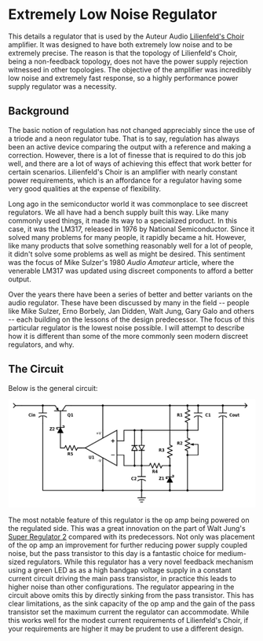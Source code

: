 # Extremely Low Noise Regulator

This details a regulator that is used by the Auteur Audio [Lilienfeld's Choir](http://auteuraudio.com/lilienfelds-choir) amplifier.  It
was designed to have both extremely low noise and to be extremely precise.  The reason is that the topology of Lilienfeld's 
Choir, being a non-feedback topology, does not have the power supply rejection witnessed in other topologies.  The objective
of the amplifier was incredibly low noise and extremely fast response, so a highly performance power supply regulator was a necessity.



## Background

The basic notion of regulation has not changed appreciably since the use of a triode and a neon regulator tube.  That is to say, 
regulation has always been an active device comparing the output with a reference and making a correction.  However, there is a lot
of finesse that is required to do this job well, and there are a lot of ways of achieving this effect that work better for certain
scenarios.  Lilienfeld's Choir is an amplifier with nearly constant power requirements, which is an affordance for a regulator 
having some very good qualities at the expense of flexibility.  

Long ago in the semiconductor world it was commonplace to see discreet regulators.  We all have had a bench supply built this 
way.  Like many commonly used things, it made its way to a specialized product.  In this case, it was the LM317, released in 
1976 by National Semiconductor.  Since it solved many problems for many people, it rapidly became a hit.  However, like many 
products that solve something reasonably well for a lot of people, it didn't solve some problems as well as might be desired.  This
sentiment was the focus of Mike Sulzer's 1980 _Audio Amateur_ article, where the venerable LM317 was updated using discreet components
to afford a better output.

Over the years there have been a series of better and better variants on the audio regulator.  These have been discussed by many 
in the field -- people like Mike Sulzer, Erno Borbely, Jan Didden, Walt Jung, Gary Galo and others -- each building on 
the lessons of the design predecessor.  The focus of this particular regulator is the lowest noise possible.  I will attempt to 
describe how it is different than some of the more commonly seen modern discreet regulators, and why.



## The Circuit

Below is the general circuit:

![Schematic](schematic.png)

The most notable feature of this regulator is the op amp being powered on the regulated side.  This was a great innovation on the 
part of Walt Jung's [Super Regulator 2](http://waltjung.org/PDFs/Improved_PN_Regs.pdf) compared with its predecessors.  Not only was 
placement of the op amp an improvement for further reducing power supply coupled noise, but the pass transistor to this day is 
a fantastic choice for medium-sized regulators.  While this regulator has a very novel feedback mechanism using a green LED as as 
a high bandgap voltage supply in a constant current circuit driving the main pass transistor, in practice this leads to higher 
noise than other configurations.  The regulator appearing in the circuit above omits this by directly sinking from the pass 
transistor.  This has clear limitations, as the sink capacity of the op amp and the gain of the pass transistor set the maximum
current the regulator can accommodate.  While this works well for the modest current requirements of Lilienfeld's Choir, if your 
requirements are higher it may be prudent to use a different design.

